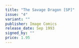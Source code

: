 ```yaml
---
title: "The Savage Dragon [SP]"
issue: "4"
variant: ""
publisher: Image Comics
release_date: Sep 1993
signed_by: ""
price: 1.95
---
```

